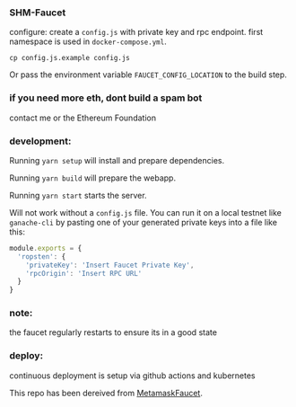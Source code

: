 ### SHM-Faucet

configure:
create a `config.js` with private key and rpc endpoint.
first namespace is used in `docker-compose.yml`.
```
cp config.js.example config.js
```

Or pass the environment variable `FAUCET_CONFIG_LOCATION` to the build step.

### if you need more eth, dont build a spam bot

contact me or the Ethereum Foundation

### development:

Running `yarn setup` will install and prepare dependencies.

Running `yarn build` will prepare the webapp.

Running `yarn start` starts the server.

Will not work without a `config.js` file. You can run it on a local testnet like `ganache-cli` by pasting one of your generated private keys into a file like this:

```javascript
module.exports = {
  'ropsten': {
    'privateKey': 'Insert Faucet Private Key',
    'rpcOrigin': 'Insert RPC URL'
  }
}
```

### note:
the faucet regularly restarts to ensure its in a good state

### deploy:
continuous deployment is setup via github actions and kubernetes


This repo has been dereived from [MetamaskFaucet](https://github.com/MetaMask/eth-faucet).